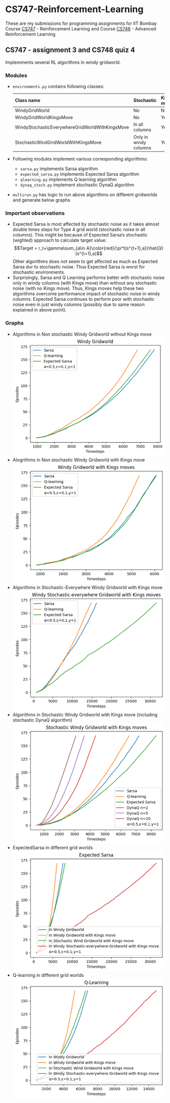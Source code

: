 # CS747-Reinforcement-Learning
These are my submissions for programming assignments for IIT Bombay Course [CS747](https://www.cse.iitb.ac.in/~shivaram/teaching/old/cs747-a2020/index.html) - Reinforcement Learning and Course [CS748](https://www.cse.iitb.ac.in/~shivaram/teaching/cs748-s2021/index.html) - Advanced Reinforcement Learning 

## CS747 - assignment 3 and CS748 quiz 4
Implemments several RL algorithms in windy gridworld. 

### Modules

- `environments.py` contains following classes:

    | Class name                                      | Stochastic            | Kings move |
    |-------------------------------------------------|-----------------------|------------|
    | WindyGridWorld                                  | No                    | No         |
    | WindyGridWorldKingsMove                         | No                    | Yes        |
    | WindyStochasticEverywhereGridWorldWithKingsMove | In all columns        | Yes        |
    | StochasticWindGridWorldWithKingsMove            | Only in windy columns | Yes        |

- Following modules implement various corresponding algorithms:
  - `sarsa.py` implements Sarsa algorithm
  - `expected_sarsa.py` implements Expected Sarsa algorithm
  - `qlearning.py` implements Q learning algorithm
  - `dynaq_stoch.py` implement stochastic DynaQ algorithm
- `multirun.py` has logic to run above algorithms on different gridworlds and generate below graphs

### Important observations
- Expected Sarsa is most affected by stochastic noise as it takes almost double times steps for Type 4 grid world (stochastic noise in all columns). This might be because of Expected Sarsa’s stochastic (wighted) approach to calculate target value: 
 $$Target = r_t+\gamma\sum_{a\in A}\color{red}{\pi^t(s^{t+1},a)}\hat{Q}(s^{t+1},a)$$
 Other algorithms does not seem to get affected as much as Expected Sarsa dur to stochastic noise. Thus Expected Sarsa is worst for stochastic environments.
- Surprisingly, Sarsa and Q Learning performs better with stochastic noise only in windy columns (with Kings move) than without any stochastic noise (with no Kings move). Thus, Kings moves help these two algorithms overcome performance impact of stochastic noise in windy columns. Expected Sarsa continues to perform poor with stochastic noise even in just windy columns (possibly due to same reason explained in above point).

### Graphs
- Algorithms in Non stochastic Windy Gridworld without Kings move  
  ![](assignment-3-windy-gridworld-simulation/all-plots/Windy%20Gridworld.png)
- Alogrithms in Non stochastic Windy Gridworld with Kings move  
  ![](assignment-3-windy-gridworld-simulation/all-plots/Windy%20Gridworld%20with%20Kings%20move.png)
- Algorithms in Stochastic-Everywhere Windy Gridworld with Kings move  
  ![](assignment-3-windy-gridworld-simulation/all-plots/Windy%20Stochastic-everywehre%20Gridworld%20with%20Kings%20move.png)
- Algorithms in Stochastic Windy Gridworld with Kings move (including stochastic DynaQ algorithm)  
  ![](assignment-3-windy-gridworld-simulation/all-plots/Stochastic%20Windy%20Gridworld%20with%20Kings%20move%20with%20dynaq.png)
- ExpectedSarsa in different grid worlds  
  ![](./assignment-3-windy-gridworld-simulation/all-plots/Expected%20Sarsa.png)
- Q-learning in different grid worlds  
  ![](assignment-3-windy-gridworld-simulation/all-plots/Q-Learning.png)

